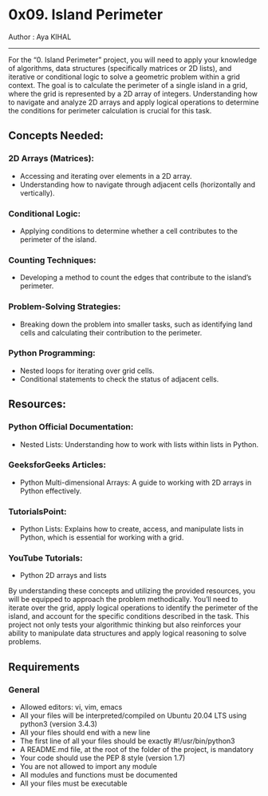 # 0x09. Island Perimeter
Author : Aya KIHAL
________________________________________



For the “0. Island Perimeter” project, you will need to apply your knowledge of algorithms, data structures (specifically matrices or 2D lists), and iterative or conditional logic to solve a geometric problem within a grid context. The goal is to calculate the perimeter of a single island in a grid, where the grid is represented by a 2D array of integers. Understanding how to navigate and analyze 2D arrays and apply logical operations to determine the conditions for perimeter calculation is crucial for this task.

## Concepts Needed:
### 2D Arrays (Matrices):

* Accessing and iterating over elements in a 2D array.
* Understanding how to navigate through adjacent cells (horizontally and vertically).

### Conditional Logic:

* Applying conditions to determine whether a cell contributes to the perimeter of the island.

### Counting Techniques:

* Developing a method to count the edges that contribute to the island’s perimeter.

### Problem-Solving Strategies:

* Breaking down the problem into smaller tasks, such as identifying land cells and calculating their contribution to the perimeter.

### Python Programming:

* Nested loops for iterating over grid cells.
* Conditional statements to check the status of adjacent cells.

## Resources:

### Python Official Documentation:

* Nested Lists: Understanding how to work with lists within lists in Python.

### GeeksforGeeks Articles:

* Python Multi-dimensional Arrays: A guide to working with 2D arrays in Python effectively.

### TutorialsPoint:

* Python Lists: Explains how to create, access, and manipulate lists in Python, which is essential for working with a grid.

### YouTube Tutorials:

* Python 2D arrays and lists

By understanding these concepts and utilizing the provided resources, you will be equipped to approach the problem methodically. You’ll need to iterate over the grid, apply logical operations to identify the perimeter of the island, and account for the specific conditions described in the task. This project not only tests your algorithmic thinking but also reinforces your ability to manipulate data structures and apply logical reasoning to solve problems.


## Requirements

### General
* Allowed editors: vi, vim, emacs
* All your files will be interpreted/compiled on Ubuntu 20.04 LTS using python3 (version 3.4.3)
* All your files should end with a new line
* The first line of all your files should be exactly #!/usr/bin/python3
* A README.md file, at the root of the folder of the project, is mandatory
* Your code should use the PEP 8 style (version 1.7)
* You are not allowed to import any module
* All modules and functions must be documented
* All your files must be executable



